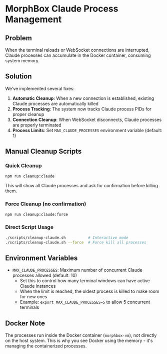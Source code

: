 # MorphBox Claude Process Management

## Problem
When the terminal reloads or WebSocket connections are interrupted, Claude processes can accumulate in the Docker container, consuming system memory.

## Solution
We've implemented several fixes:

1. **Automatic Cleanup**: When a new connection is established, existing Claude processes are automatically killed
2. **Process Tracking**: The system now tracks Claude process PIDs for proper cleanup
3. **Connection Cleanup**: When WebSocket disconnects, Claude processes are properly terminated
4. **Process Limits**: Set `MAX_CLAUDE_PROCESSES` environment variable (default: 1)

## Manual Cleanup Scripts

### Quick Cleanup
```bash
npm run cleanup:claude
```
This will show all Claude processes and ask for confirmation before killing them.

### Force Cleanup (no confirmation)
```bash
npm run cleanup:claude:force
```

### Direct Script Usage
```bash
./scripts/cleanup-claude.sh          # Interactive mode
./scripts/cleanup-claude.sh --force  # Force kill all processes
```

## Environment Variables

- `MAX_CLAUDE_PROCESSES`: Maximum number of concurrent Claude processes allowed (default: 10)
  - Set this to control how many terminal windows can have active Claude instances
  - When the limit is reached, the oldest process is killed to make room for new ones
  - Example: `export MAX_CLAUDE_PROCESSES=5` to allow 5 concurrent terminals

## Docker Note
The processes run inside the Docker container (`morphbox-vm`), not directly on the host system. This is why you see Docker using the memory - it's managing the containerized processes.